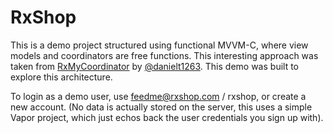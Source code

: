# RxShop

This is a demo project structured using functional MVVM-C, where view models and coordinators are free functions. This interesting approach was taken from [RxMyCoordinator][1] by [@danielt1263][2]. This demo was built to explore this architecture.

To login as a demo user, use feedme@rxshop.com / rxshop, or create a new account. (No data is actually stored on the server, this uses a simple Vapor project, which just echos back the user credentials you sign up with).

[1]: https://github.com/danielt1263/RxMyCoordinator
[2]: https://github.com/danielt1263
